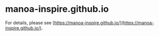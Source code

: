 # manoa-inspire.github.io

For details, please see [https://manoa-inspire.github.io/](https://manoa-inspire.github.io/).

